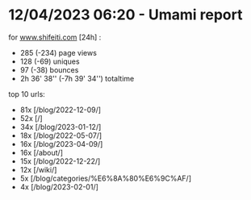 # 12/04/2023 06:20 - Umami report
for www.shifeiti.com [24h] :

 - 285 (-234) page views
 - 128 (-69) uniques
 - 97 (-38) bounces
 - 2h 36' 38'' (-7h 39' 34'') totaltime


top 10 urls:
 - 81x [/blog/2022-12-09/]
 - 52x [/]
 - 34x [/blog/2023-01-12/]
 - 18x [/blog/2022-05-07/]
 - 16x [/blog/2023-04-09/]
 - 16x [/about/]
 - 15x [/blog/2022-12-22/]
 - 12x [/wiki/]
 - 5x [/blog/categories/%E6%8A%80%E6%9C%AF/]
 - 4x [/blog/2023-02-01/]


